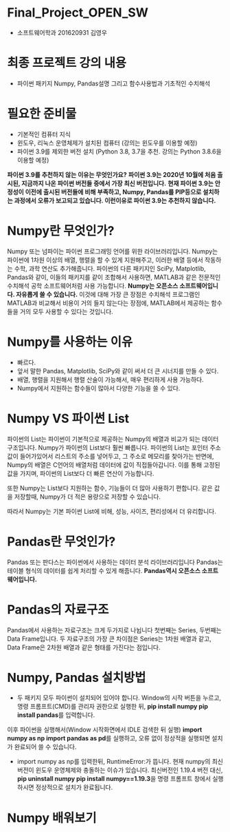 # Final_Project_OPEN_SW
- 소프트웨어학과 201620931 김영우

# 최종 프로젝트 강의 내용
- 파이썬 패키지 Numpy, Pandas설명 그리고 함수사용법과 기초적인 수치해석

# 필요한 준비물
- 기본적인 컴퓨터 지식
- 윈도우, 리눅스 운영체제가 설치된 컴퓨터 (강의는 윈도우를 이용할 예정)
- 파이썬 3.9를 제외한 버전 설치 (Python 3.8, 3.7을 추천. 강의는 Python 3.8.6을 이용할 예정)

**파이썬 3.9를 추천하지 않는 이유는 무엇인가요?**
**파이썬 3.9는 2020년 10월에 처음 출시된, 지금까지 나온 파이썬 버전들 중에서 가장 최신 버전입니다.**
**현재 파이썬 3.9는 안정성이 이전에 출시된 버전들에 비해 부족하고, Numpy, Pandas를 PIP등으로 설치하는 과정에서 오류가 보고되고 있습니다. 이런이유로 파이썬 3.9는 추천하지 않습니다.**

# Numpy란 무엇인가?
Numpy 또는 넘파이는 파이썬 프로그래밍 언어를 위한 라이브러리입니다. 
Numpy는 파이썬에 1차원 이상의 배열, 행렬을 할 수 있게 지원해주고, 이러한 배열 등에서 작동하는 수학, 과학 연산도 추가해줍니다.
파이썬의 다른 패키지인 SciPy, Matplotlib, Pandas와 같이, 이들의 패키지를 같이 조합해서 사용하면, MATLAB과 같은 전문적인 수치해석 공학 소프트웨어처럼 사용 가능합니다.
**Numpy는 오픈소스 소프트웨어입니다. 자유롭게 쓸 수 있습니다.** 이것에 대해 가장 큰 장점은 수치해석 프로그램인 MATLAB과 비교해서 비용이 거의 들지 않는다는 장점에, MATLAB에서 제공하는 함수들을 거의 모두 사용할 수 있다는 것입니다.

# Numpy를 사용하는 이유
- 빠르다.
- 앞서 말한 Pandas, Matplotlib, SciPy와 같이 써서 더 큰 시너지를 만들 수 있다.
- 배열, 행렬을 지원해서 행렬 산술이 가능해서, 매우 편리하게 사용 가능하다.
- Numpy에서 지원하는 함수들이 많아서 다양한 기능을 쓸 수 있다.

# Numpy VS 파이썬 List
파이썬의 List는 파이썬이 기본적으로 제공하는 Numpy의 배열과 비교가 되는 데이터 구조입니다.
Numpy가 파이썬의 List보다 훨씬 빠릅니다. 파이썬의 List는 포인터 주소값이 들어가있어서 리스트의 주소를 넣어두고, 그 주소로 메모리를 찾아가는 반면에,
Numpy의 배열은 C언어의 배열처럼 데이터에 값이 직접들아갑니다. 이를 통해 고정된 값을 가지며, 파이썬의 List보다 더 빠른 연산이 가능합니다.

또한 Numpy는 List보다 지원하는 함수, 기능들이 더 많아 사용하기 편합니다.
같은 값을 저장할때, Numpy가 더 적은 용량으로 저장할 수 있습니다.

따라서 Numpy는 기본 파이썬 List에 비해, 성능, 사이즈, 편리성에서 더 유리합니다.

# Pandas란 무엇인가?
Pandas 또는 판다스는 파이썬에서 사용하는 데이터 분석 라이브러리입니다
Pandas는 테이블 형식의 데이터를 쉽게 처리할 수 있게 해줍니다.
**Pandas역시 오픈소스 소프트웨어입니다.**

# Pandas의 자료구조
Pandas에서 사용하는 자료구조는 크게 두가지로 나뉩니다 첫번째는 Series, 두번째는 Data Frame입니다.
두 자료구조의 가장 큰 차이점은 Series는 1차원 배열과 같고, Data Frame은 2차원 배열과 같은 형태를 가진다는 점입니다.

# Numpy, Pandas 설치방법
- 두 패키지 모두 파이썬이 설치되어 있어야 합니다.
Window의 시작 버튼을 누르고, 명령 프롬프트(CMD)를 관리자 권한으로 실행한 뒤,
**pip install numpy
pip install pandas**를 입력합니다.

이후 파이썬을 실행해서(Window 시작화면에서 IDLE 검색한 뒤 실행)
**import numpy as np
import pandas as pd**를 실행하고, 오류 없이 정상적을 실행되면 설치가 완료되어 쓸 수 있습니다.

- import numpy as np를 입력한뒤, RuntimeError:가 뜹니다.
현재 numpy의 최신 버전이 윈도우 운영체제와 충돌하는 이슈가 있습니다.
최신버전인 1.19.4 버전 대신,
**pip uninstall numpy
pip install numpy==1.19.3**을 명령 프롬프트 창에서 실행하시면 정상적으로 설치가 완료됩니다.

# Numpy 배워보기


